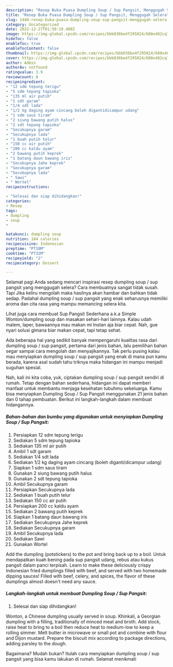 ```yaml
---
description: "Resep Buka Puasa Dumpling Soup / Sup Pangsit, Menggugah Selera"
title: "Resep Buka Puasa Dumpling Soup / Sup Pangsit, Menggugah Selera"
slug: 1440-resep-buka-puasa-dumpling-soup-sup-pangsit-menggugah-selera
category: Uncategorized
date: 2022-12-27T01:50:19.408Z
image: https://img-global.cpcdn.com/recipes/bbb036be4f295824/680x482cq70/dumpling-soup-sup-pangsit-foto-resep-utama.jpg
hideToc: false
enableToc: true
enableTocContent: false
thumbnail: https://img-global.cpcdn.com/recipes/bbb036be4f295824/680x482cq70/dumpling-soup-sup-pangsit-foto-resep-utama.jpg
cover: https://img-global.cpcdn.com/recipes/bbb036be4f295824/680x482cq70/dumpling-soup-sup-pangsit-foto-resep-utama.jpg
author: Admin
authorAv: notfound
ratingvalue: 3.9
reviewcount: 8
recipeingredient:
- "12 sdm tepung terigu"
- "5 sdm tepung tapioka"
- "135 ml air putih"
- "1 sdt garam"
- "1/4 sdt lada"
- "1/2 kg daging ayam cincang boleh digantidicampur udang"
- "1 sdm saus tiram"
- "2 siung bawang putih halus"
- "2 sdt tepung tapioka"
- "Secukupnya garam"
- "Secukupnya lada"
- "1 buah putih telur"
- "150 cc air putih"
- "200 cc kaldu ayam"
- "2 bawang putih keprek"
- "1 batang daun bawang iris"
- "Secukupnya Jahe keprek"
- "Secukupnya garam"
- "Secukupnya lada"
- " Sawi"
- " Wortel"
recipeinstructions:

- "Selesai dan siap dihidangkan!"
categories:
- Resep
tags:
- dumpling
- soup
- 

katakunci: dumpling soup  
nutrition: 184 calories
recipecuisine: Indonesian
preptime: "PT10M"
cooktime: "PT32M"
recipeyield: "2"
recipecategory: Dessert

---
```



Selamat pagi Anda sedang mencari inspirasi resep dumpling soup / sup pangsit yang menggugah selera? Cara membuatnya sangat tidak susah. Tapi Jika keliru mengolah maka hasilnya akan hambar dan bahkan tidak sedap. Padahal dumpling soup / sup pangsit yang enak seharusnya memiliki aroma dan cita rasa yang mampu memancing selera kita.


Lihat juga cara membuat Sup Pangsit Sederhana a.k.a Simple Wonton/dumpling soup dan masakan sehari-hari lainnya. Kalau udah malem, laper, bawaannya mau makan mi Instan aja biar cepat. Nah, gue nyari solusi gimana biar makan cepat, tapi tetap sehat.

Ada beberapa hal yang sedikit banyak mempengaruhi kualitas rasa dari dumpling soup / sup pangsit, pertama dari jenis bahan, lalu pemilihan bahan segar sampai cara mengolah dan menyajikannya. Tak perlu pusing kalau mau menyiapkan dumpling soup / sup pangsit yang enak di mana pun kamu berada, karena asal sudah tahu triknya maka hidangan ini mampu menjadi suguhan spesial.


Nah, kali ini kita coba, yuk, ciptakan dumpling soup / sup pangsit sendiri di rumah. Tetap dengan bahan sederhana, hidangan ini dapat memberi manfaat untuk membantu menjaga kesehatan tubuhmu sekeluarga. Kamu bisa menyiapkan Dumpling Soup / Sup Pangsit menggunakan 21 jenis bahan dan 0 tahap pembuatan. Berikut ini langkah-langkah dalam membuat hidangannya.

<!--inarticleads1-->

##### Bahan-bahan dan bumbu yang digunakan untuk menyiapkan Dumpling Soup / Sup Pangsit:

1. Persiapkan 12 sdm tepung terigu
1. Sediakan 5 sdm tepung tapioka
1. Sediakan 135 ml air putih
1. Ambil 1 sdt garam
1. Sediakan 1/4 sdt lada
1. Sediakan 1/2 kg daging ayam cincang (boleh diganti/dicampur udang)
1. Siapkan 1 sdm saus tiram
1. Gunakan 2 siung bawang putih halus
1. Gunakan 2 sdt tepung tapioka
1. Ambil Secukupnya garam
1. Persiapkan Secukupnya lada
1. Sediakan 1 buah putih telur
1. Sediakan 150 cc air putih
1. Persiapkan 200 cc kaldu ayam
1. Sediakan 2 bawang putih keprek
1. Siapkan 1 batang daun bawang iris
1. Sediakan Secukupnya Jahe keprek
1. Sediakan Secukupnya garam
1. Ambil Secukupnya lada
1. Sediakan  Sawi
1. Gunakan  Wortel


Add the dumpling (potstickers) to the pot and bring back up to a boil. Untuk mendapatkan kuah bening pada sup pangsit udang, rebus atau kukus pangsit dalam panci terpisah. Learn to make these deliciously crispy Indonesian fried dumplings filled with beef, and served with two homemade dipping sauces! Filled with beef, celery, and spices, the flavor of these dumplings almost doesn&#39;t need any sauce. 

<!--inarticleads2-->

##### Langkah-langkah untuk membuat Dumpling Soup / Sup Pangsit:


1. Selesai dan siap dihidangkan!

Wonton, a Chinese dumpling usually served in soup. Khinkali, a Georgian dumpling with a filling, traditionally of minced meat and broth. Add stock, raise heat to bring to a boil then reduce heat to medium-low to keep a rolling simmer. Melt butter in microwave or small pot and combine with flour and Dijon mustard. Prepare the biscuit mix according to package directions, adding parsley to the dough. 

Bagaimana? Mudah bukan? Itulah cara menyiapkan dumpling soup / sup pangsit yang bisa kamu lakukan di rumah. Selamat menikmati
